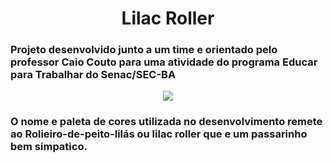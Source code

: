 <h1 align="center">Lilac Roller</h1>
<h3>Projeto desenvolvido junto a um time e orientado pelo professor Caio Couto para uma atividade do programa Educar para Trabalhar do Senac/SEC-BA</h3>

<div align="center">
<img src="https://media.istockphoto.com/photos/lilac-breasted-roller-in-kenya-africa-picture-id1191223442?k=20&m=1191223442&s=612x612&w=0&h=ayelnzjrrVlrwFgtxPylajjhUU4QKUgZhEGm2OtMurg="></div>

<h3>O nome e paleta de cores utilizada no desenvolvimento remete ao Rolieiro-de-peito-lilás
ou lilac roller que e um passarinho bem simpatico.</h3>
